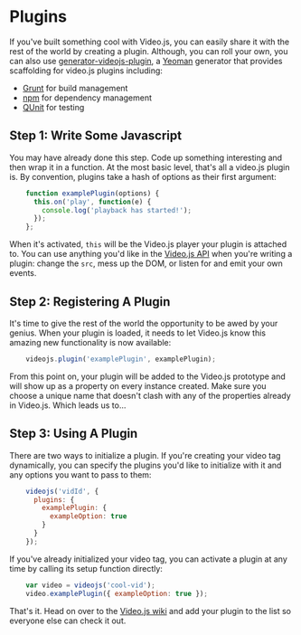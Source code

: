 Plugins
=======
If you've built something cool with Video.js, you can easily share it with the rest of the world by creating a plugin. Although, you can roll your own, you can also use [generator-videojs-plugin](https://github.com/dmlap/generator-videojs-plugin), a [Yeoman](http://yeoman.io) generator that provides scaffolding for video.js plugins including:
* [Grunt](http://gruntjs.com) for build management
* [npm](https://www.npmjs.org) for dependency management
* [QUnit](http://qunitjs.com) for testing



Step 1: Write Some Javascript
-----------------------------
You may have already done this step. Code up something interesting and then wrap it in a function. At the most basic level, that's all a video.js plugin is. By convention, plugins take a hash of options as their first argument:

```js
    function examplePlugin(options) {
      this.on('play', function(e) {
        console.log('playback has started!');
      });
    };
```

When it's activated, `this` will be the Video.js player your plugin is attached to. You can use anything you'd like in the [Video.js API](api.md) when you're writing a plugin: change the `src`, mess up the DOM, or listen for and emit your own events.

Step 2: Registering A Plugin
-------------------------------
It's time to give the rest of the world the opportunity to be awed by your genius. When your plugin is loaded, it needs to let Video.js know this amazing new functionality is now available:

```js
    videojs.plugin('examplePlugin', examplePlugin);
```

From this point on, your plugin will be added to the Video.js prototype and will show up as a property on every instance created. Make sure you choose a unique name that doesn't clash with any of the properties already in Video.js. Which leads us to...

Step 3: Using A Plugin
----------------------
There are two ways to initialize a plugin. If you're creating your video tag dynamically, you can specify the plugins you'd like to initialize with it and any options you want to pass to them:

```js
    videojs('vidId', {
      plugins: {
        examplePlugin: {
          exampleOption: true
        }
      }
    });
```

If you've already initialized your video tag, you can activate a plugin at any time by calling its setup function directly:

```js
    var video = videojs('cool-vid');
    video.examplePlugin({ exampleOption: true });
```

That's it. Head on over to the [Video.js wiki](https://github.com/videojs/video.js/wiki/Plugins) and add your plugin to the list so everyone else can check it out.
